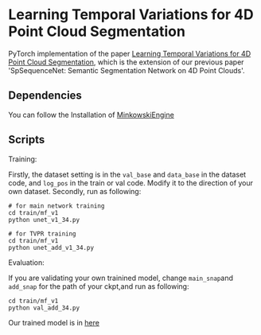 # Learning Temporal Variations for 4D Point Cloud Segmentation

PyTorch implementation of the paper [Learning Temporal Variations for 4D Point Cloud Segmentation](https://link.springer.com/article/10.1007/s11263-024-02149-w), which is the extension of our previous paper 'SpSequenceNet: Semantic Segmentation Network on 4D Point Clouds'.

## Dependencies

You can follow the Installation of [MinkowskiEngine](https://github.com/NVIDIA/MinkowskiEngine)

## Scripts

Training:

Firstly, the dataset setting is in the ```val_base``` and ```data_base``` in the dataset code, and ```log_pos``` in the train or val code.
Modify it to the direction of your own dataset.
Secondly, run as following:

```
# for main network training
cd train/mf_v1
python unet_v1_34.py

# for TVPR training
cd train/mf_v1
python unet_add_v1_34.py
```

Evaluation:

If you are validating your own trainined model, change ```main_snap```and ```add_snap``` for the path of your ckpt,and run as following:

```
cd train/mf_v1
python val_add_34.py
```


Our trained model is in [here](https://drive.google.com/drive/folders/1GBA4gCi9_dylUzQNoS8XTveqf_uww2im?usp=sharing)


